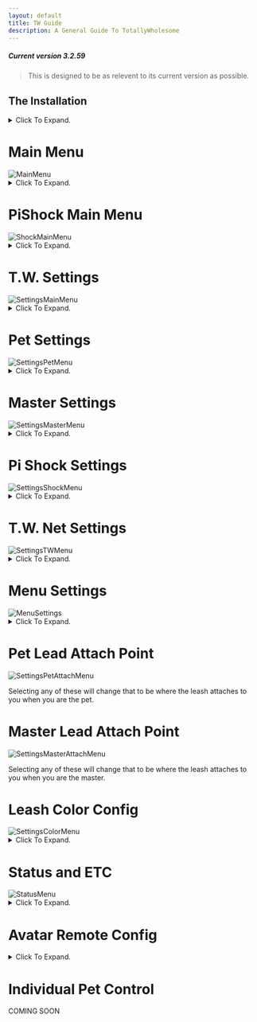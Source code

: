 ```yaml
---
layout: default
title: TW Guide
description: A General Guide To TotallyWholesome
---
```


##### Current version 3.2.59
> This is designed to be as relevent to its current version as possible.

<h2><a id="The_Installation">The Installation</a></h2>

<details>
  <summary>Click To Expand.</summary>

  <h4>1. Run Melonloader Installer</h4>
  <h4>2. Go find mods folder (Probably at C:\Program Files (x86)\Steam\steamapps\common\ChilloutVR\)</h4>
  <h4>3. Drag and drop mod into mods folder</h4>
  <h4>4. Run CVR</h4>

  <p>
  If you have any problems with the above I recommend you go to youtube and find some videos on how to use a computer.
  <br>If you have any problems AFTER the above I recommend you do "!logs" in the support channel and follow the instructions given.
  </p>

</details>
  
<h1><a id="Main_Menu">Main Menu</a></h1>
<img src="https://user-images.githubusercontent.com/105324215/191076301-bfbb546d-f190-4d9e-b890-5d3ebda9b1ca.png" alt="MainMenu">

<details>
  <summary>Click To Expand.</summary>

  Once you have loaded into VRC and go to your QuickMenu you are going to see a new tab in the top right. Clicking this tab will bring you to this first menu, the main menu. <i>After you accept the eula.</i>

  <h3>Remove Leash</h3>
  Remove Leash does as it says. If you have <i>ANY</i> leashes attached clicking this button will remove <i>ALL</i> of the leashes.

  <h3>Clear Notifications</h3>
  Clear Notifications clears all current notifications, even those that are <i>currently</i> pending. This is more used if you need to clear a build up of T.W. requests.

  <h3>TW Settings</h3>
  A collection of settings for T.W. <a href="#T.W._Settings">ReadMore</a>

  <h3>Status and ETC</h3>
  A collection of settings refering to your T.W. status and other information. <a href="#Status_and_ETC">ReadMore</a>

  <h3>Gag Pets</h3>
  This toggle will attempt to gag <i>ALL</i> pets leashed. <i>This will fail if pet does not have force mute allowed.</i>

  <h3>Temp Unlock Leashes</h3>
  This toggle will temporarily unlock <i>ALL</i> leashes attached to pets. <i>THIS WILL NOT UNLOCK YOU!</i>

  <h3>AV3 Remote Config</h3>
  A collection of your current avatars parameters that you can set to allow the Master to control. <a href="#Avatar_Remote_Config">ReadMore</a>

  <h3>Individual Pet Controls</h3>
  A collection of your current pets allowing for individual control of each pet. <a href="#Individual_Pet_Control">ReadMore</a>

  <h3>Leash Length</h3>
  Sets the length for <i>ALL</i> pet leashes. <i>THIS WILL NOT CHANGE YOUR LEASH!</i>

  <h3>Lovense Strength</h3>
  Sets the strength for <i>ALL</i> connected pet lovense. <i>THIS WILL NOT EFFECT YOUR LOVENSE!</i>
    
</details>

<h1><a id="PiShock_Main_Menu">PiShock Main Menu</a></h1>
<img src="https://user-images.githubusercontent.com/105324215/191076782-3fd1c962-eafe-4843-b431-c14f2bdc3e8e.png" alt="ShockMainMenu">

<details>
  <summary>Click To Expand.</summary>

  Under the Main Menu we have the PiShock Main Menu.

  <h3>Beep</h3>
  It beeps <i>ALL</i> connected pet PiShock devices. <i>BEEP</i>

  <h3>Vibrate</h3>
  It vibrates <i>ALL</i> connected pet PiShock devices. <i>BRR</i>

  <h3>Shock</h3>
  It shocks <i>ALL</i> connected pet PiShock devices. <i>BZZT</i>

  <h3>Height Control</h3>
  Toggles on and off height control for <i>ALL</i> connected pet PiShock devices. 

  <h3>Strength</h3>
  The strength of the Beep, Vibrate, and Shock for <i>ALL</i> connected pet PiShock devices.

  <h3>Duration</h3>
  The duration of the Beep, Vibrate, and Shock for <i>ALL</i> connected pet PiShock devices.

  <h3>Shock Height</h3>
  Sets the height at which if the pet goes over it will trigger height control.

  <h3>Shock Height Max Strength</h3>
  The max strength shock that the pet will recieve when going over the height control limit.

  <h3>Shock Height Min Strength</h3>
  The min strength shock that the pet will recieve when going over the height control limit.

  <h3>Shock Height Step Strength</h3>
  How fast the shocks go from Min Strength to Max Strength.

</details>  

<h1><a id="T.W._Settings">T.W. Settings</a></h1>
<img src="https://user-images.githubusercontent.com/105324215/191077397-ea3c9585-47a7-4053-b57f-a34686eff4ab.png" alt="SettingsMainMenu">

<details>
  <summary>Click To Expand.</summary>

  The first grouping under T.W. Settings

  <h3>TW Branches</h3>
  Contains option to pick which release you will use. <i>Beta Requires Beta Key</i> (Changes on next start up)
  
  <h3>Restart Buttplug</h3>
  Attempts to restart Buttplug.io
  
  <h3>Test Toys</h3>
  Vibrates your connected Lovense toys and beeps your connected pishock toys.
    
  <h3>Reload Config</h3>
  Reloads the T.W. Settings config.
  
  <h3>Menu Settings</h3>
  A collection of menus that you can show or hide from the main menu. <a href="#Menu_Settings">ReadMore</a>
  
  <h3>Hide The Leash</h3>
  Toggles if any leash attached to you is hidden to everyone <i>INCLUDING YOU</i> or not.

  <h3>Private Leash</h3>
  Toggles if any leash attached to you is hidden to everyone <i>EXCLUDING PET AND MASTER</i> or not.

  <h3>Auto Accept Requests From Friends Only</h3>
  Checks to see if you have "Auto Accept Pet Requests" or "Auto Accept Master Requests" enabled then checks if the person requesting is your friend. If they are the request will be accepted.
  
  <h3>Use CVR HUD Messages</h3>
  Toggles if T.W. will use the CVR HUD messages for notifications.

  <h3>Pet/Master Join Notifications</h3>
  Toggles if you will recieve notifications when your Pet or Master joins.

</details>  

<h1><a id="Pet_Settings">Pet Settings</a></h1>
<img src="https://user-images.githubusercontent.com/105324215/191077642-4ac7b62c-6ac7-4d2a-9fec-55a6c239dd16.png" alt="SettingsPetMenu">

<details>
  <summary>Click To Expand.</summary>

  Settings for when you are a pet.
  
  <h3>Pet Lead Attach Point</h3>
  Sets where the lead will attach to your body when you are a pet. <a href="#Pet_Lead_Attach_Point">ReadMore</a>
  
  <h3>Auto Accept Pet Request</h3>
  Does as it says. Auto Accepts pet requests from anyone that isn't blocked on T.W.

  <h3>Allow Force Mute</h3>
  Allows for Master to mute you.

  <h3>Enable Muffled Mode</h3>
  If "Allow Force Mute" is on along with this toggle you will be muffled instead of muted.

  <h3>Enable Toy Control</h3>
  Enable to allow for Lovense integration with T.W. <a href="https://wiki.totallywholeso.me/ToyIntegrations">Setup</a>

  <h3>Allow Toy Control</h3>
  Allow for your connected toy to be controlled through T.W.

  <h3>Follow Master On World Change</h3>
  If Master has "Allow Pet To Follow You" enabled when your master moves to a new world you will be pulled with them.

</details>  
 
<h1><a id="Master_Settings">Master Settings</a></h1>
<img src="https://user-images.githubusercontent.com/105324215/191077785-fd1f700a-bb19-4157-9172-24f0937025d5.png" alt="SettingsMasterMenu">

<details>
  <summary>Click To Expand.</summary>

  Settings for when you are a master.

  <h3>Master Lead Attach Point</h3>
  Sets where the lead will attach to your body when you are a master. <a href="#Master_Lead_Attach_Point">ReadMore</a>
  
  <h3>Allow Pet To Follow You</h3>
  Sends world change to pet to allow them to follow.

  <h3>Auto Accept Master Requests</h3>
  Does as it says. Auto Accepts Master Requests from *anyone* that is not blocked through T.W.

</details>  

<h1><a id="Pi_Shock_Settings">Pi Shock Settings</a></h1>
<img src="https://user-images.githubusercontent.com/105324215/191077941-f98c1fa7-0701-449c-a710-4ffd8e589ee8.png" alt="SettingsShockMenu">

<details>
  <summary>Click To Expand.</summary>

  Settings for enabling Pi Shock features.
  
  <h3>Shocker Management</h3>
  <i>Covered in Setup Video.</i> <img src="https://totallywholeso.me/assets/vid/PiShockSetupTW.mp4" alt="Click-Me-For-Setup-Video">

  <h3>Allow Shock Control</h3>
  Enable to allow for Pi Shock integration with T.W.

  <h3>Allow Beep</h3>
  Allow Master to Beep PiShock Devices.

  <h3>Allow Vibrate</h3>
  Allow Master to Vibrate PiShock Devices.

  <h3>Allow Shock</h3>
  Allow Master to Shock PiShock Devices.

  <h3>Allow Height Control</h3>
  Allow Master to toggle height control.

  <h3>Height Control Warning</h3>
  Recieve a warning when you are about to trigger the height control shock.
  
  <h3>Random Shocker Mode</h3>
  Sends shocks to random shocker device.

</details>  

<h1><a id="T.W._Net_Settings">T.W. Net Settings</a></h1>
<img src="https://user-images.githubusercontent.com/105324215/191078249-811e11e8-6eb7-42b0-8d92-5dab8225f138.png" alt="SettingsTWMenu">

<details>
  <summary>Click To Expand.</summary>

  Settings for connecting with T.W.

  <h3>Disconnect From TWNet</h3>
  Should not need to be used. Disconnects you from TW

  <h3>Reconnect to TWNet</h3>
  Should not need to be used. TW will auto reconnect unless disconnected using "Disconnect From TWNet".

  <h3>Leash Color Config</h3>
  Menu for changing your leash colour. <a href="#Leash_Colour">ReadMore</a>
  
  <h3>Custom Leash Colour</h3>
  Enable for custom color

</details>  

<h1><a id="Menu_Settings">Menu Settings</a></h1>
<img src="https://user-images.githubusercontent.com/105324215/191078429-7af49ce2-f1c3-4213-9a56-268789b4c812.png" alt="MenuSettings">

<details>
  <summary>Click To Expand.</summary>

  <h3>Logo Position Y</h3>
  Sets the T.W. logo, <i>the one used to open the menu</i> up and down position. 
  
  <h3>Logo Position X</h3>
  Sets the T.W. logo, <i>the one used to open the menu</i> left and right position. 
  
  <h3>Hide Pi Shock Elements</h3>
  Enabling hides the Pi Shock Elements from the Main Menu.

  <h3>Hide Toy Strength</h3>
  Enabling hides the toy strength slider from the Main Menu.

</details>  

<h1><a id="Pet_Lead_Attach_Point">Pet Lead Attach Point</a></h1>
<img src="https://user-images.githubusercontent.com/105324215/191078706-761d6008-363d-40c5-a8b6-544105c61682.png" alt="SettingsPetAttachMenu">

Selecting any of these will change that to be where the leash attaches to you when you are the pet.

<h1><a id="Master_Lead_Attach_Point">Master Lead Attach Point</a></h1>
<img src="https://user-images.githubusercontent.com/105324215/191078745-368d4567-ce60-4bc2-b2e1-6c8aa52a4742.png" alt="SettingsMasterAttachMenu">

Selecting any of these will change that to be where the leash attaches to you when you are the master.

<h1><a id="Leash_Colour">Leash Color Config</a></h1>
<img src="https://user-images.githubusercontent.com/105324215/191078796-ebfe2415-c727-4fe3-b9c5-144d7169ff78.png" alt="SettingsColorMenu">

<details>
  <summary>Click To Expand.</summary>

  <h3>Save</h3>
  Sets the color in the color preview box as your leash color.

</details>  

<h1><a id="Status_and_ETC">Status and ETC</a></h1>
<img src="https://user-images.githubusercontent.com/105324215/191078835-4e3aa8b2-575d-4133-baf6-c918fee3ea6f.png" alt="StatusMenu">

<details>
  <summary>Click To Expand.</summary>

  Menus for status <i>Some changes here will show on the button used to open the menu.</i>

  <h3>Enable Status</h3>
  Enables having a T.W. Logo near your nametag.

  <h3>Display Special Badge</h3>
  Enabled Special tag on the T.W. logo if you have one.

  <h3>Hide Status In Public</h3>
  Hides T.W. Status in public worlds.

  <h3>Enter Rank Key</h3>
  You get one of these if you in the Beta.

  <h3>Other stuff</h3>
  Buttons for Discord, PiShock Homepage, Licences, and Eula.
  
</details>  
 
<h1><a id="Avatar_Remote_Config">Avatar Remote Config</a></h1>

<details>
  <summary>Click To Expand.</summary>
<br>
<img src="https://user-images.githubusercontent.com/105324215/191087313-2e6a512c-a481-4fca-824f-21614a7e2126.png" alt="AvatarRemoteConfig">
  
<h3>Parameters</h3>
Enabling any of the parameters you see will allow the master to control them.
  
</details>

<h1><a id="Individual_Pet_Control">Individual Pet Control</a></h1>
COMING SOON
